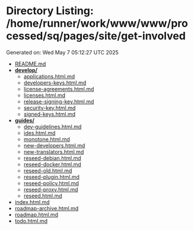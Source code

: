 # Directory Listing: /home/runner/work/www/www/processed/sq/pages/site/get-involved
Generated on: Wed May  7 05:12:27 UTC 2025

- [README.md](README.md)
- **[develop/](develop/)**
  - [applications.html.md](develop/applications.html.md)
  - [developers-keys.html.md](develop/developers-keys.html.md)
  - [license-agreements.html.md](develop/license-agreements.html.md)
  - [licenses.html.md](develop/licenses.html.md)
  - [release-signing-key.html.md](develop/release-signing-key.html.md)
  - [security-key.html.md](develop/security-key.html.md)
  - [signed-keys.html.md](develop/signed-keys.html.md)
- **[guides/](guides/)**
  - [dev-guidelines.html.md](guides/dev-guidelines.html.md)
  - [ides.html.md](guides/ides.html.md)
  - [monotone.html.md](guides/monotone.html.md)
  - [new-developers.html.md](guides/new-developers.html.md)
  - [new-translators.html.md](guides/new-translators.html.md)
  - [reseed-debian.html.md](guides/reseed-debian.html.md)
  - [reseed-docker.html.md](guides/reseed-docker.html.md)
  - [reseed-old.html.md](guides/reseed-old.html.md)
  - [reseed-plugin.html.md](guides/reseed-plugin.html.md)
  - [reseed-policy.html.md](guides/reseed-policy.html.md)
  - [reseed-proxy.html.md](guides/reseed-proxy.html.md)
  - [reseed.html.md](guides/reseed.html.md)
- [index.html.md](index.html.md)
- [roadmap-archive.html.md](roadmap-archive.html.md)
- [roadmap.html.md](roadmap.html.md)
- [todo.html.md](todo.html.md)
